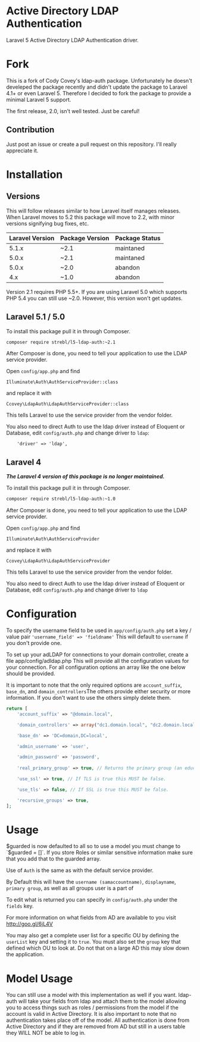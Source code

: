 Active Directory LDAP Authentication
=========

Laravel 5 Active Directory LDAP Authentication driver. 

Fork
====

This is a fork of Cody Covey's ldap-auth package. Unfortunately he doesn't develeped the package recently and didn't update the package to Laravel 4.1+ or even Laravel 5. Therefore I decided to fork the package to provide a minimal Laravel 5 support.

The first release, 2.0, isn't well tested. Just be careful!

Contribution
------------
Just post an issue or create a pull request on this repository. I'll really appreciate it.

Installation
============

Versions
---------

This will follow releases similar to how Laravel itself manages releases. When Laravel moves to 5.2 this package will move to 2.2, with minor versions signifying bug fixes, etc.

| Laravel Version | Package Version | Package Status |
|-----------------|-----------------|----------------| 
| 5.1.x			  | ~2.1	 	    | maintaned 	 |
| 5.0.x 		  | ~2.1	 	    | maintaned 	 |
| 5.0.x 		  | ~2.0	 	    | abandon 	 	 |
| 4.x 			  | ~1.0	 	    | abandon		 |

Version 2.1 requires PHP 5.5+. If you are using Laravel 5.0 which supports PHP 5.4 you can still use ~2.0. However, this version won't get updates.

Laravel 5.1 / 5.0
---------

To install this package pull it in through Composer.

```bash
composer require strebl/l5-ldap-auth:~2.1
```

After Composer is done, you need to tell your application to use the LDAP service provider.

Open `config/app.php` and find

`Illuminate\Auth\AuthServiceProvider::class`

and replace it with

`Ccovey\LdapAuth\LdapAuthServiceProvider::class`

This tells Laravel to use the service provider from the vendor folder.

You also need to direct Auth to use the ldap driver instead of Eloquent or Database, edit `config/auth.php` and change driver to `ldap`:

```
    'driver' => 'ldap',
```

Laravel 4
---------
***The Laravel 4 version of this package is no longer maintained.***

To install this package pull it in through Composer.

```bash
composer require strebl/l5-ldap-auth:~1.0
```

After Composer is done, you need to tell your application to use the LDAP service provider.

Open `config/app.php` and find

`Illuminate\Auth\AuthServiceProvider`

and replace it with

`Ccovey\LdapAuth\LdapAuthServiceProvider`

This tells Laravel to use the service provider from the vendor folder.

You also need to direct Auth to use the ldap driver instead of Eloquent or Database, edit `config/auth.php` and change driver to `ldap`

Configuration
=============
To specify the username field to be used in `app/config/auth.php` set a key / value pair `'username_field' => 'fieldname'` This will default to `username` if you don't provide one.

To set up your adLDAP for connections to your domain controller, create a file app/config/adldap.php This will provide all the configuration values for your connection. For all configuration options an array like the one below should be provided.

It is important to note that the only required options are `account_suffix`, `base_dn`, and `domain_controllers`The others provide either security or more information. If you don't want to use the others simply delete them.

```php
return [
	'account_suffix' => "@domain.local",

	'domain_controllers' => array("dc1.domain.local", "dc2.domain.local"), // An array of domains may be provided for load balancing.

	'base_dn' => 'DC=domain,DC=local',

	'admin_username' => 'user',

	'admin_password' => 'password',
	
	'real_primary_group' => true, // Returns the primary group (an educated guess).

	'use_ssl' => true, // If TLS is true this MUST be false.

	'use_tls' => false, // If SSL is true this MUST be false.

	'recursive_groups' => true,
];
```

Usage
======

$guarded is now defaulted to all so to use a model you must change to `$guarded = []`. If you store Roles or similar sensitive information make sure that you add that to the guarded array.

Use of `Auth` is the same as with the default service provider.

By Default this will have the `username (samaccountname)`, `displayname`, `primary group`, as well as all groups user is a part of

To edit what is returned you can specify in `config/auth.php` under the `fields` key.

For more information on what fields from AD are available to you visit http://goo.gl/6jL4V

You may also get a complete user list for a specific OU by defining the `userList` key and setting it to `true`. You must also set the `group` key that defined which OU to look at. Do not that on a large AD this may slow down the application.

Model Usage
===========

You can still use a model with this implementation as well if you want. ldap-auth will take your fields from ldap and attach them to the model allowing you to access things such as roles / permissions from the model if the account is valid in Active Directory. It is also important to note that no authentication takes place off of the model. All authentication is done from Active Directory and if they are removed from AD but still in a users table they WILL NOT be able to log in.
